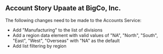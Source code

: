 ## Account Story Upaate at BigCo, Inc.


The following changes need to be made to the Accounts Service:

 * Add "Manufacturing" to the list of divisions
 * Add a region data element with valid values of "NA", "North", "South", "East", "West", "Overseas" with "NA" as the default
 * Add list filtering by region



